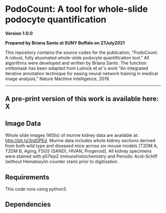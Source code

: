 # PodoCount: A tool for whole-slide podocyte quantification

**Version 1.0.0**

**Prepared by Briana Santo at SUNY Buffalo on 27July2021**

This repository contains the source codes for the publication, "PodoCount: A robust, fully atuomated whole-slide podocyte quantification tool." All algorithms were developed and written by Briana Santo. The function xmltomask has been adapted from Lutnick et al.'s work "An integrated iterative annotation technique for easing neural network training in medical image analysis," Nature Machine Intelligence, 2019.

---
## A pre-print version of this work is available here: X

## Image Data

Whole slide images (WSIs) of murine kidney data are available at: http://bit.ly/3rdGPEd. Murine data includes whole kidney sections derived from both wild type and diseased mice across six mouse models [T2DM A, T2DM B, Aging, FSGS (SAND), HIVAN, Progeroid]. All kidney specimens were stained with p57kip2 immunohistochemistry and Periodic Acid-Schiff (without Hematoxylin counter stain) prior to digitization. 

## Requirements

This code runs using python3.

## Dependencies
